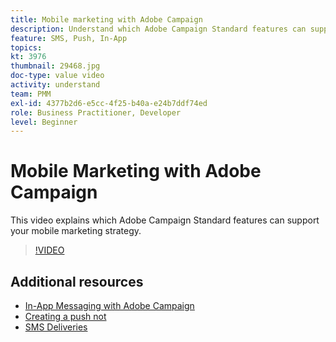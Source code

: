 ```yaml
---
title: Mobile marketing with Adobe Campaign
description: Understand which Adobe Campaign Standard features can support your mobile marketing strategy.
feature: SMS, Push, In-App
topics: 
kt: 3976
thumbnail: 29468.jpg
doc-type: value video
activity: understand
team: PMM
exl-id: 4377b2d6-e5cc-4f25-b40a-e24b7ddf74ed
role: Business Practitioner, Developer
level: Beginner
---
```

# Mobile Marketing with Adobe Campaign

This video explains which Adobe Campaign Standard features can support your mobile marketing strategy.

>[!VIDEO](https://video.tv.adobe.com/v/29468?quality=12)

## Additional resources

* [In-App Messaging with Adobe Campaign](/help/communication-channels/mobile/in-app/in-app-message-overview.md)
* [Creating a push not](/help/communication-channels/mobile/push-notifications/creating-a-push-notification.md)
* [SMS Deliveries](/help/communication-channels/mobile/sms/sms-delivery.md)
